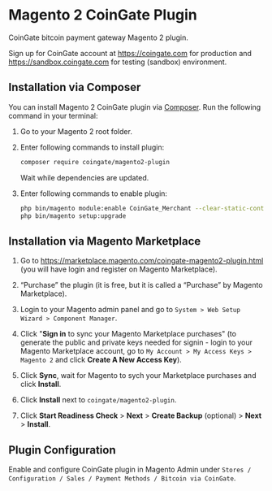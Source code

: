 # Magento 2 CoinGate Plugin

CoinGate bitcoin payment gateway Magento 2 plugin.

Sign up for CoinGate account at <https://coingate.com> for production and <https://sandbox.coingate.com> for testing (sandbox) environment.

## Installation via Composer

You can install Magento 2 CoinGate plugin via [Composer](http://getcomposer.org/). Run the following command in your terminal:

1. Go to your Magento 2 root folder.

2. Enter following commands to install plugin:

    ```bash
    composer require coingate/magento2-plugin
    ```
   Wait while dependencies are updated.

3. Enter following commands to enable plugin:

    ```bash
    php bin/magento module:enable CoinGate_Merchant --clear-static-content
    php bin/magento setup:upgrade
    ```

## Installation via Magento Marketplace

1. Go to https://marketplace.magento.com/coingate-magento2-plugin.html (you will have login and register on Magento Marketplace).

2. “Purchase” the plugin (it is free, but it is called a “Purchase” by Magento Marketplace).

3. Login to your Magento admin panel and go to `System > Web Setup Wizard > Component Manager`.

4. Click "**Sign in** to sync your Magento Marketplace purchases" (to generate the public and private keys needed for signin - login to your Magento Marketplace account, go to `My Account > My Access Keys > Magento 2` and click **Create A New Access Key**).

5. Click **Sync**, wait for Magento to sych your Marketplace purchases and click **Install**.

6. Click **Install** next to `coingate/magento2-plugin`.

7. Click **Start Readiness Check** > **Next** > **Create Backup** (optional) > **Next** > **Install**.

## Plugin Configuration

Enable and configure CoinGate plugin in Magento Admin under `Stores / Configuration / Sales / Payment Methods / Bitcoin via CoinGate`.
